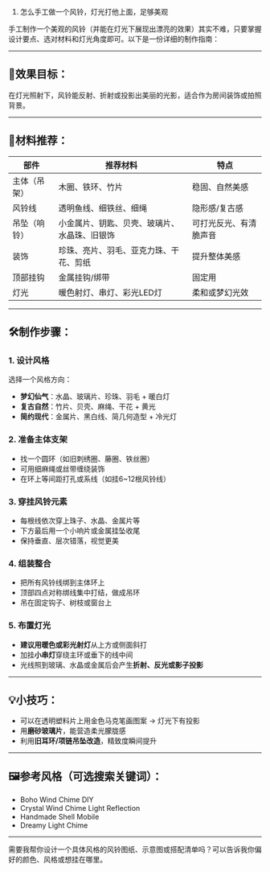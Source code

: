 1. 怎么手工做一个风铃，灯光打他上面，足够美观


手工制作一个美观的风铃（并能在灯光下展现出漂亮的效果）其实不难，只要掌握设计要点、选对材料和灯光角度即可。以下是一份详细的制作指南：

---

## 🌟效果目标：

在灯光照射下，风铃能反射、折射或投影出美丽的光影，适合作为房间装饰或拍照背景。

---

## 🎨材料推荐：

| 部件     | 推荐材料                   | 特点          |
| ------ | ---------------------- | ----------- |
| 主体（吊架） | 木圈、铁环、竹片               | 稳固、自然美感     |
| 风铃线    | 透明鱼线、细铁丝、细绳            | 隐形感/复古感     |
| 吊坠（响铃） | 小金属片、钥匙、贝壳、玻璃片、水晶珠、旧银饰 | 可打光反光、有清脆声音 |
| 装饰     | 珍珠、亮片、羽毛、亚克力珠、干花、剪纸    | 提升整体美感      |
| 顶部挂钩   | 金属挂钩/绑带                | 固定用         |
| 灯光     | 暖色射灯、串灯、彩光LED灯         | 柔和或梦幻光效     |

---

## 🛠️制作步骤：

### 1. **设计风格**

选择一个风格方向：

* **梦幻仙气**：水晶、玻璃片、珍珠、羽毛 + 暖白灯
* **复古自然**：竹片、贝壳、麻绳、干花 + 黄光
* **简约现代**：金属片、黑白线、简几何造型 + 冷光灯

### 2. **准备主体支架**

* 找一个圆环（如旧刺绣圈、藤圈、铁丝圈）
* 可用细麻绳或丝带缠绕装饰
* 在环上等间距打孔或系线（如挂6\~12根风铃线）

### 3. **穿挂风铃元素**

* 每根线依次穿上珠子、水晶、金属片等
* 下方最后用一个小响片或金属挂坠收尾
* 保持垂直、层次错落，视觉更美

### 4. **组装整合**

* 把所有风铃线绑到主体环上
* 顶部四点对称绑线集中打结，做成吊环
* 吊在固定钩子、树枝或窗台上

### 5. **布置灯光**

* **建议用暖色或彩光射灯**从上方或侧面斜打
* 加挂**小串灯**穿绕主环或垂下的线中间
* 光线照到玻璃、水晶或金属后会产生**折射、反光或影子投影**

---

## 💡小技巧：

* 可以在透明塑料片上用金色马克笔画图案 → 灯光下有投影
* 用**磨砂玻璃片**，能营造柔光朦胧感
* 利用**旧耳环/项链吊坠改造**，精致度瞬间提升

---

## 🖼️参考风格（可选搜索关键词）：

* Boho Wind Chime DIY
* Crystal Wind Chime Light Reflection
* Handmade Shell Mobile
* Dreamy Light Chime

---

需要我帮你设计一个具体风格的风铃图纸、示意图或搭配清单吗？可以告诉我你偏好的颜色、风格或想挂在哪里。
